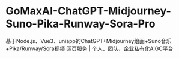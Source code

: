 # GoMaxAI-ChatGPT-Midjourney-Suno-Pika-Runway-Sora-Pro
基于Node.js、Vue3、uniapp的ChatGPT+Midjourney绘画+Suno音乐+Pika/Runway/Sora视频 网页服务 | 个人、团队、企业私有化AIGC平台
